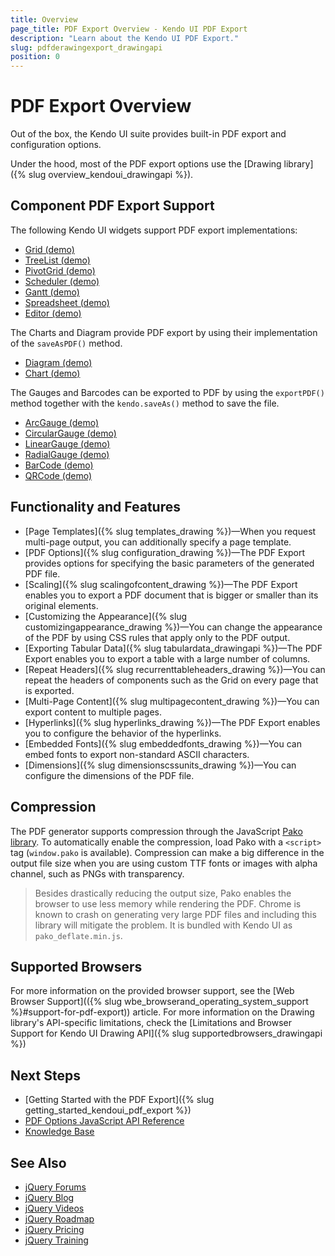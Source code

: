 ```yaml
---
title: Overview
page_title: PDF Export Overview - Kendo UI PDF Export
description: "Learn about the Kendo UI PDF Export."
slug: pdfderawingexport_drawingapi
position: 0
---
```


# PDF Export Overview

Out of the box, the Kendo UI suite provides built-in PDF export and configuration options.

Under the hood, most of the PDF export options use the [Drawing library]({% slug overview_kendoui_drawingapi %}).

## Component PDF Export Support

The following Kendo UI widgets support PDF export implementations:
* [Grid (demo)](https://demos.telerik.com/kendo-ui/grid/pdf-export)
* [TreeList (demo)](https://demos.telerik.com/kendo-ui/treelist/pdf-export)
* [PivotGrid (demo)](https://demos.telerik.com/kendo-ui/pivotgrid/pdf-export)
* [Scheduler (demo)](https://demos.telerik.com/kendo-ui/scheduler/pdf-export)
* [Gantt (demo)](https://demos.telerik.com/kendo-ui/gantt/pdf-export)
* [Spreadsheet (demo)](https://demos.telerik.com/kendo-ui/spreadsheet/index)
* [Editor (demo)](https://demos.telerik.com/kendo-ui/editor/pdf-export)

The Charts and Diagram provide PDF export by using their implementation of the `saveAsPDF()` method.
* [Diagram (demo)](https://demos.telerik.com/kendo-ui/diagram/pdf-export)
* [Chart (demo)](https://demos.telerik.com/kendo-ui/chart-api/pdf-export)

The Gauges and Barcodes can be exported to PDF by using the `exportPDF()` method together with the `kendo.saveAs()` method to save the file.
* [ArcGauge (demo)](https://demos.telerik.com/kendo-ui/arc-gauge/export)
* [CircularGauge (demo)](https://demos.telerik.com/kendo-ui/circular-gauge/export)
* [LinearGauge (demo)](https://demos.telerik.com/kendo-ui/linear-gauge/export)
* [RadialGauge (demo)](https://demos.telerik.com/kendo-ui/radial-gauge/export)
* [BarCode (demo)](/api/javascript/dataviz/ui/barcode/methods/exportpdf)
* [QRCode (demo)](/api/javascript/dataviz/ui/qrcode/methods/exportpdf)

## Functionality and Features

* [Page Templates]({% slug templates_drawing %})&mdash;When you request multi-page output, you can additionally specify a page template.
* [PDF Options]({% slug configuration_drawing %})&mdash;The PDF Export provides options for specifying the basic parameters of the generated PDF file.
* [Scaling]({% slug scalingofcontent_drawing %})&mdash;The PDF Export enables you to export a PDF document that is bigger or smaller than its original elements.
* [Customizing the Appearance]({% slug customizingappearance_drawing %})&mdash;You can change the appearance of the PDF by using CSS rules that apply only to the PDF output.
* [Exporting Tabular Data]({% slug tabulardata_drawingapi %})&mdash;The PDF Export enables you to export a table with a large number of columns.
* [Repeat Headers]({% slug recurrenttableheaders_drawing %})&mdash;You can repeat the headers of components such as the Grid on every page that is exported.
* [Multi-Page Content]({% slug multipagecontent_drawing %})&mdash;You can export content to multiple pages.
* [Hyperlinks]({% slug hyperlinks_drawing %})&mdash;The PDF Export enables you to configure the behavior of the hyperlinks.
* [Embedded Fonts]({% slug embeddedfonts_drawing %})&mdash;You can embed fonts to export non-standard ASCII characters.
* [Dimensions]({% slug dimensionscssunits_drawing %})&mdash;You can configure the dimensions of the PDF file.

## Compression

The PDF generator supports compression through the JavaScript [Pako library](https://github.com/nodeca/pako). To automatically enable the compression, load Pako with a `<script>` tag (`window.pako` is available). Compression can make a big difference in the output file size when you are using custom TTF fonts or images with alpha channel, such as PNGs with transparency.

> Besides drastically reducing the output size, Pako enables the browser to use less memory while rendering the PDF. Chrome is known to crash on generating very large PDF files and including this library will mitigate the problem. It is bundled with Kendo UI as `pako_deflate.min.js`.

## Supported Browsers

For more information on the provided browser support, see the [Web Browser Support](({% slug wbe_browserand_operating_system_support %}#support-for-pdf-export)) article. For more information on the Drawing library's API-specific limitations, check the [Limitations and Browser Support for Kendo UI Drawing API]({% slug supportedbrowsers_drawingapi %})

## Next Steps 

* [Getting Started with the PDF Export]({% slug getting_started_kendoui_pdf_export %})
* [PDF Options JavaScript API Reference](/api/javascript/drawing/pdfoptions)
* [Knowledge Base](https://docs.telerik.com/kendo-ui/knowledge-base)

## See Also

* [jQuery Forums](https://www.telerik.com/forums/kendo-ui)
* [jQuery Blog](https://www.telerik.com/blogs/tag/jquery)
* [jQuery Videos](https://www.telerik.com/videos/kendo-jquery-ui)
* [jQuery Roadmap](https://www.telerik.com/support/whats-new/kendo-ui/roadmap)
* [jQuery Pricing](https://www.telerik.com/purchase/kendo-ui)
* [jQuery Training](https://learn.telerik.com/learn/course/external/view/elearning/30/kendo-ui-for-jquery-with-javascript)